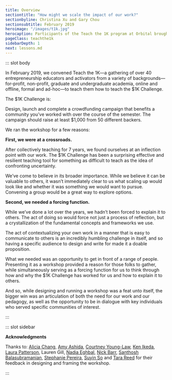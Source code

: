 ```yaml
---
title: Overview
sectiontitle: "How might we scale the impact of our work?"
sectionbyline: Christina Xu and Gary Chou
sectionsubtitle: February 2019
heroimage: "/images/t1k.jpg"
herocaption: Participants of the Teach the 1K program at Orbital brought together entrepreneurship teachers, coaches and activators.
pageClass: teachthe1k
sidebarDepth: 1
next: lessons.md
---
```


<Teach1K/>


::: slot body

In February 2019, we convened Teach the 1K—a gathering of over 40 entrepreneurship educators and activators from a variety of backgrounds—for-profit, non-profit, graduate and undergraduate academia, online and offline, formal and ad-hoc—to teach them how to teach the $1K Challenge.

The $1K Challenge is:

<Quote1 cite="$1K Challenge" url="https://docs.google.com/document/d/19Zlq4nQ5BgR-dkOKGqLua7fLkblcLksCNeHnJPkQlvQ/edit" reference="Entrepreneurial Design, 2018">Design, launch and complete a crowdfunding campaign that benefits a community you’ve worked with over the course of the semester. The campaign should raise at least $1,000 from 50 different backers.</Quote1>

We ran the workshop for a few reasons:

**First, we were at a crossroads.**

After collectively teaching for 7 years, we found ourselves at an inflection point with our work.  The $1K Challenge has been a surprising effective and resilient teaching tool for something as difficult to teach as the idea of confronting uncertainty.

We’ve come to believe in its broader importance.  While we believe it can be valuable to others, it wasn’t immediately clear to us what scaling up would look like and whether it was something we would want to pursue.  Convening a group would be a great way to explore options.

**Second, we needed a forcing function.**

While we’ve done a lot over the years, we hadn’t been forced to explain it to others.  The act of doing so would force not just a process of reflection, but a crystallization of the fundamental concepts and frameworks we use.

The act of contextualizing your own work in a manner that is easy to communicate to others is an incredibly humbling challenge in itself, and so having a specific audience to design and write for made it a doable proposition.

What we needed was an opportunity to get in front of a range of people. Presenting it as a workshop provided a reason for those folks to gather, while simultaneously serving as a forcing function for us to think through how and why the $1K Challenge has worked for us and how to explain it to others.

And so, while designing and running a workshop was a feat unto itself, the bigger win was an articulation of both the need for our work and our pedagogy, as well as the opportunity to be in dialogue with key individuals who served specific communities of interest.

:::

::: slot sidebar

**Acknowledgments**

Thanks to: [Alicia Chang](https://twitter.com/aliciac), [Amy Ashida](https://twitter.com/amyashida), [Courtney Young-Law](https://twitter.com/cyounglaw), [Ken Ikeda](https://twitter.com/civicip), [Laura Patterson](https://twitter.com/laurepat), Lauren Gill, [Nadia Eghbal](https://twitter.com/nayafia), [Nick Barr](https://twitter.com/nsbarr), [Santhosh Balasubramanian](https://twitter.com/balasubramaniac), [Stephanie Pereira](https://twitter.com/happeness), [Suyin So](https://twitter.com/suyinso) and [Tara Reed](https://twitter.com/tarareed_) for their feedback in designing and framing the workshop.

:::
